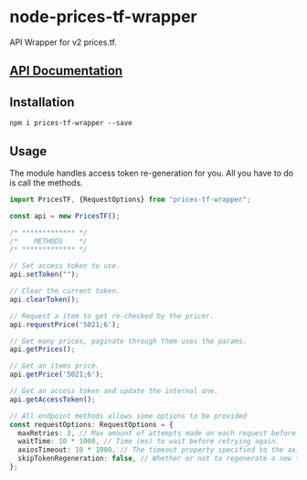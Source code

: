 # node-prices-tf-wrapper
API Wrapper for v2 prices.tf.

## [API Documentation](https://api2.prices.tf/docs)

## Installation
```
npm i prices-tf-wrapper --save
```

## Usage
The module handles access token re-generation for you. All you have to do is call the methods.

```ts
import PricesTF, {RequestOptions} from "prices-tf-wrapper";

const api = new PricesTF();

/* ************* */
/*    METHODS    */
/* ************* */

// Set access token to use.
api.setToken("");

// Clear the current token.
api.clearToken();

// Request a item to get re-checked by the pricer.
api.requestPrice('5021;6');

// Get many prices, paginate through them uses the params.
api.getPrices();

// Get an items price.
api.getPrice('5021;6');

// Get an access token and update the internal one.
api.getAccessToken();

// All endpoint methods allows some options to be provided
const requestOptions: RequestOptions = {
  maxRetries: 3, // Max amount of attempts made on each request before it forfeits.
  waitTime: 10 * 1000, // Time (ms) to wait before retrying again.
  axiosTimeout: 10 * 1000, // The timeout property specified to the axios request.
  skipTokenRegeneration: false, // Whether or not to regenerate a new token, if this is true you will have to specify one yourself using the api.setToken method.
};

```